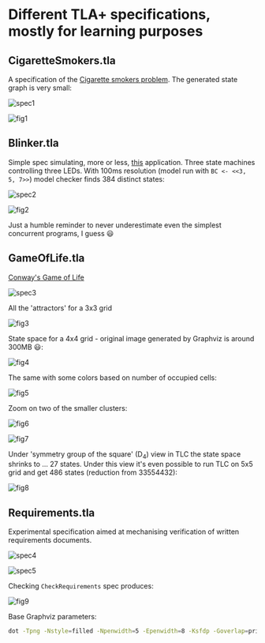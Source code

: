 Different TLA+ specifications, mostly for learning purposes
===========================================================

CigaretteSmokers.tla
--------------------

A specification of the [Cigarette smokers problem](https://en.wikipedia.org/wiki/Cigarette_smokers_problem).
The generated state graph is very small:

![spec1](images/CigaretteSmokers.png)

![fig1](images/fig1.png)

Blinker.tla
-----------

Simple spec simulating, more or less, [this](https://github.com/mryndzionek/esm/blob/master/apps/blink/src/blink.c) application.
Three state machines controlling three LEDs. With 100ms resolution (model run with `BC <- <<3, 5, 7>>`) model checker
finds 384 distinct states:

![spec2](images/Blinker.png)

![fig2](images/blinker.png)

Just a humble reminder to never underestimate even the simplest concurrent programs, I guess :smiley:

GameOfLife.tla
--------------

[Conway's Game of Life](https://en.wikipedia.org/wiki/Conway%27s_Game_of_Life)

![spec3](images/GameOfLife.png)

All the 'attractors' for a 3x3 grid

![fig3](images/gameoflife_3x3.png)

State space for a 4x4 grid - original image generated by Graphviz is around 300MB :smiley::

![fig4](images/gameoflife_4x4.png)

The same with some colors based on number of occupied cells:

![fig5](images/gameoflife_4x4c.png)

Zoom on two of the smaller clusters:

![fig6](images/gameoflife_4x4cz1.png)

![fig7](images/gameoflife_4x4cz2.png)

Under 'symmetry group of the square' (D<sub>4</sub>) view in TLC the state space shrinks to ... 27 states.
Under this view it's even possible to run TLC on 5x5 grid and get 486 states (reduction from 33554432):

![fig8](images/gameoflife_5x5_sym.png)

Requirements.tla
----------------

Experimental specification aimed at mechanising verification of written requirements documents.

![spec4](images/Requirements.png)

![spec5](images/CheckRequirements.png)

Checking `CheckRequirements` spec produces:

![fig9](images/conflicting.png)

Base Graphviz parameters:

```sh
dot -Tpng -Nstyle=filled -Npenwidth=5 -Epenwidth=8 -Ksfdp -Goverlap=prism -Goverlap_scaling=-10
```

